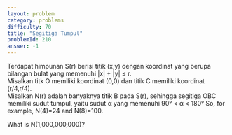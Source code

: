 ```yaml
---
layout: problem
category: problems
difficulty: 70
title: "Segitiga Tumpul"
problemId: 210
answer: -1
---
```

Terdapat himpunan S(r) berisi titik (x,y) dengan koordinat yang berupa bilangan bulat yang memenuhi |x| + |y| ≤ r.   
 Misalkan titk O memiliki koordinat (0,0) dan titik C memiliki koordinat (r/4,r/4).   
 Misalkan N(r) adalah banyaknya titik B pada S(r), sehingga segitiga OBC memiliki sudut tumpul, yaitu sudut α yang memenuhi 90° < α < 180° So, for example, N(4)=24 and N(8)=100.

 What is N(1,000,000,000)?

